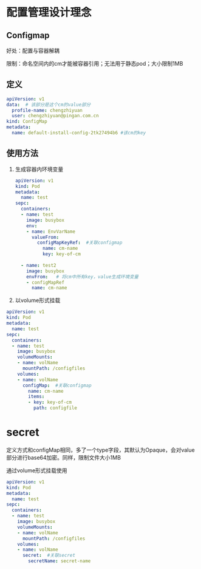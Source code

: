 # 配置管理设计理念



## Configmap

好处：配置与容器解耦

限制：命名空间内的cm才能被容器引用；无法用于静态pod；大小限制1MB

## 定义

```yaml
apiVersion: v1
data:  # 该部分是这个cm的value部分
  profile-name: chengzhiyuan
  user: chengzhiyuan@pingan.com.cn
kind: ConfigMap
metadata:
  name: default-install-config-2tk27494b6 #该cm的key
```

## 使用方法

1. 生成容器内环境变量

   ```yaml
   apiVersion: v1
   kind: Pod
   metadata:
     name: test
   sepc:
     containers:
     - name: test
       image: busybox
       env:
       - name: EnvVarName
         valueFrom:
           configMapKeyRef:  #关联configmap
             name: cm-name
             key: key-of-cm
             
     - name: test2
       image: busybox
       envFrom:   # 将cm中所有key，value生成环境变量
       - configMapRef
         name: cm-name
   ```

2. 以volume形式挂载

```yaml
apiVersion: v1
kind: Pod
metadata:
  name: test
sepc:
  containers:
  - name: test
    image: busybox
    volumeMounts:
    - name: volName
      mountPath: /configfiles
    volumes:
    - name: volName
      configMap:  #关联configmap
        name: cm-name
        items:
        - key: key-of-cm
          path: configfile
```



# secret

定义方式和configMap相同，多了一个type字段，其默认为Opaque，会对value部分进行base64加密。同样，限制文件大小1MB

通过volume形式挂载使用

```yaml
apiVersion: v1
kind: Pod
metadata:
  name: test
sepc:
  containers:
  - name: test
    image: busybox
    volumeMounts:
    - name: volName
      mountPath: /configfiles
    volumes:
    - name: volName
      secret:  #关联secret
        secretName: secret-name
```
